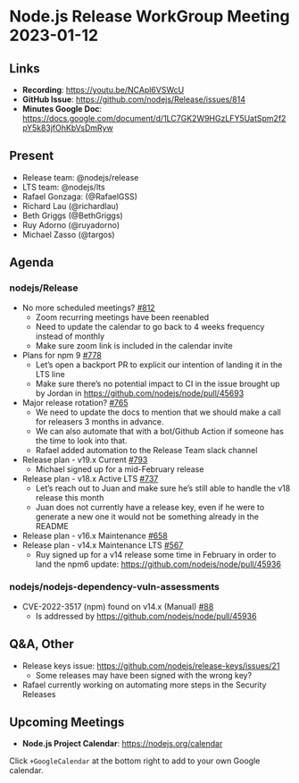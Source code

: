 # Node.js  Release WorkGroup Meeting 2023-01-12

## Links

* **Recording**: https://youtu.be/NCApl6VSWcU
* **GitHub Issue**: https://github.com/nodejs/Release/issues/814
* **Minutes Google Doc**: https://docs.google.com/document/d/1LC7GK2W9HGzLFY5UatSpm2f2pY5k83jfOhKbVsDmRyw

## Present

* Release team: @nodejs/release
* LTS team: @nodejs/lts
* Rafael Gonzaga: (@RafaelGSS)
* Richard Lau (@richardlau)
* Beth Griggs (@BethGriggs)
* Ruy Adorno (@ruyadorno)
* Michael Zasso (@targos)

## Agenda

### nodejs/Release

* No more scheduled meetings? [#812](https://github.com/nodejs/Release/issues/812)
  * Zoom recurring meetings have been reenabled
  * Need to update the calendar to go back to 4 weeks frequency instead of monthly
  * Make sure zoom link is included in the calendar invite
* Plans for npm 9 [#778](https://github.com/nodejs/Release/issues/778)
  * Let’s open a backport PR to explicit our intention of landing it in the LTS line
  * Make sure there’s no potential impact to CI in the issue brought up by Jordan in https://github.com/nodejs/node/pull/45693
* Major release rotation? [#765](https://github.com/nodejs/Release/issues/765)
  * We need to update the docs to mention that we should make a call for releasers 3 months in advance.
  * We can also automate that with a bot/Github Action if someone has the time to look into that.
  * Rafael added automation to the Release Team slack channel
* Release plan - v19.x Current [#793](https://github.com/nodejs/Release/issues/793)
  * Michael signed up for a mid-February release
* Release plan - v18.x Active LTS [#737](https://github.com/nodejs/Release/issues/737)
  * Let’s reach out to Juan and make sure he’s still able to handle the v18 release this month
  * Juan does not currently have a release key, even if he were to generate a new one it would not be something already in the README
* Release plan - v16.x Maintenance [#658](https://github.com/nodejs/Release/issues/658)
* Release plan - v14.x Maintenance LTS [#567](https://github.com/nodejs/Release/issues/567)
  * Ruy signed up for a v14 release some time in February in order to land the npm6 update: https://github.com/nodejs/node/pull/45936

### nodejs/nodejs-dependency-vuln-assessments

* CVE-2022-3517 (npm) found on v14.x (Manual) [#88](https://github.com/nodejs/nodejs-dependency-vuln-assessments/issues/88)
  * Is addressed by https://github.com/nodejs/node/pull/45936

## Q&A, Other

* Release keys issue: https://github.com/nodejs/release-keys/issues/21
  * Some releases may have been signed with the wrong key?
* Rafael currently working on automating more steps in the Security Releases

## Upcoming Meetings

* **Node.js Project Calendar**: <https://nodejs.org/calendar>

Click `+GoogleCalendar` at the bottom right to add to your own Google calendar.

